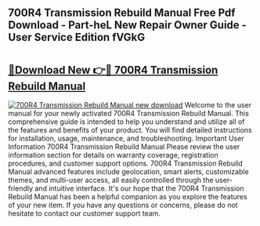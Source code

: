 ## 700R4 Transmission Rebuild Manual Free Pdf Download - Part-heL New Repair Owner Guide - User Service Edition fVGkG

# <h2><a href="http://bc1090.oget.top/?id=700R4+Transmission+Rebuild+Manual">🔗Download New 👉🔴 700R4 Transmission Rebuild Manual</a></h2>

[![700R4 Transmission Rebuild Manual new download](https://i.imgur.com/5g1atiW.png)](http://bc1090.oget.top/?id=700R4+Transmission+Rebuild+Manual)
Welcome to the user manual for your newly activated 700R4 Transmission Rebuild Manual. This comprehensive guide is intended to help you understand and utilize all of the features and benefits of your product. You will find detailed instructions for installation, usage, maintenance, and troubleshooting. Important User Information 700R4 Transmission Rebuild Manual Please review the user information section for details on warranty coverage, registration procedures, and customer support options. 700R4 Transmission Rebuild Manual advanced features include geolocation, smart alerts, customizable themes, and multi-user access, all easily controlled through the user-friendly and intuitive interface. It's our hope that the 700R4 Transmission Rebuild Manual has been a helpful companion as you explore the features of your new item. If you have any questions or concerns, please do not hesitate to contact our customer support team.
